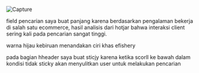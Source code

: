 
![Capture](https://user-images.githubusercontent.com/20104347/122490625-a0269480-d00c-11eb-91d6-26ab394eb24b.PNG)


field pencarian saya buat panjang karena berdasarkan pengalaman bekerja di salah satu ecommerce, hasil analisis dari hotjar bahwa interaksi client sering kali pada pencarian sangat tinggi.

warna hijau kebiruan menandakan ciri khas efishery

pada bagian hheader saya buat sticjy karena ketika scorll ke bawah dalam kondisi tidak sticky akan menyulitkan user untuk melakukan pencarian
